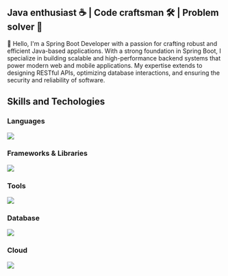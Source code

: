 <h2>Java enthusiast ☕ | Code craftsman 🛠️ | Problem solver 🧩</h2>

👋 Hello, I'm a Spring Boot Developer with a passion for crafting robust and efficient Java-based applications. With a strong foundation in Spring Boot, I specialize in building scalable and high-performance backend systems that power modern web and mobile applications. My expertise extends to designing RESTful APIs, optimizing database interactions, and ensuring the security and reliability of software.

<H2>Skills and Techologies</H2>

<p align="left">
  <H3>Languages</H3>
  <a href="https://skillicons.dev">
    <img src="https://skillicons.dev/icons?i=java,typescript,javascript,html,css" />
  </a>
  <br>
  <H3>Frameworks & Libraries</H3>
  <a href="https://skillicons.dev">
    <img src="https://skillicons.dev/icons?i=spring,angular,bootstrap,tailwind" />
  </a>
  <H3>Tools</H3>
  <a href="https://skillicons.dev">
    <img src="https://skillicons.dev/icons?i=vscode,eclipse,git,idea" />
  </a>
  <H3>Database</H3>
  <a href="https://skillicons.dev">
    <img src="https://skillicons.dev/icons?i=mysql,postgres,mongo" />
  </a>
  <H3>Cloud</H3>
  <a href="https://skillicons.dev">
    <img src="https://skillicons.dev/icons?i=aws,heroku" />
  </a>
</p>
